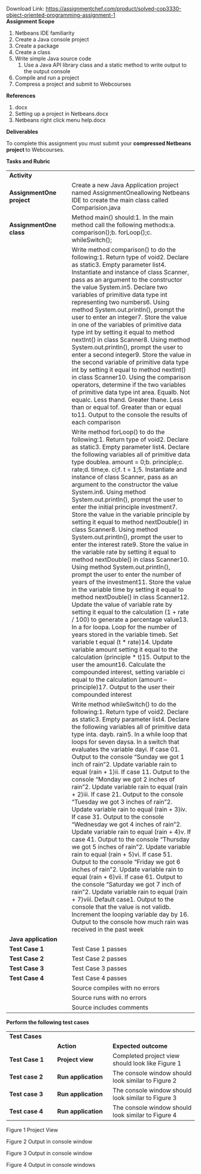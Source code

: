 Download Link: https://assignmentchef.com/product/solved-cop3330-object-oriented-programming-assignment-1
<br>
<strong>Assignment Scope</strong>

<ol>

 <li>Netbeans IDE familiarity</li>

 <li>Create a Java console project</li>

 <li>Create a package</li>

 <li>Create a class</li>

 <li>Write simple Java source code

  <ol>

   <li>Use a Java API library class and a static method to write output to the output console</li>

  </ol></li>

 <li>Compile and run a project</li>

 <li>Compress a project and submit to Webcourses</li>

</ol>




<strong>References</strong>

<ol>

 <li>docx</li>

 <li>Setting up a project in Netbeans.docx</li>

 <li>Netbeans right click menu help.docx</li>

</ol>

<strong> </strong>

<strong>Deliverables</strong>

To complete this assignment you must submit your <strong>compressed Netbeans project </strong>to Webcourses.

<strong> </strong>

<strong>Tasks and Rubric</strong>

<table width="667">

 <tbody>

  <tr>

   <td colspan="2" width="667"><strong>Activity</strong></td>

  </tr>

  <tr>

   <td width="181"><strong>AssignmentOne project</strong></td>

   <td width="486">Create a new Java Application project named AssignmentOneallowing Netbeans IDE to create the main class called Comparision.java</td>

  </tr>

  <tr>

   <td width="181"><strong>AssignmentOne class</strong></td>

   <td width="486">Method main() should:1.      In the main method call the following methods:a.               comparison();b.              forLoop();c.               whileSwitch();</td>

  </tr>

  <tr>

   <td width="181"><strong> </strong></td>

   <td width="486">Write method comparison() to do the following:1.      Return type of void2.      Declare as static3.      Empty parameter list4.      Instantiate and instance of class Scanner, pass as an argument to the constructor the value System.in5.      Declare two variables of primitive data type int representing two numbers6.      Using method System.out.println(), prompt the user to enter an integer7.      Store the value in one of the variables of primitive data type int by setting it equal to method nextInt() in class Scanner8.      Using method System.out.println(), prompt the user to enter a second integer9.      Store the value in the second variable of primitive data type int by setting it equal to method nextInt() in class Scanner10.  Using the comparison operators, determine if the two variables of primitive data type int area.       Equalb.      Not equalc.       Less thand.      Greater thane.       Less than or equal tof.        Greater than or equal to11.  Output to the console the results of each comparison</td>

  </tr>

  <tr>

   <td width="181"><strong> </strong></td>

   <td width="486">Write method forLoop() to do the following:1.      Return type of void2.      Declare as static3.      Empty parameter list4.      Declare the following variables all of primitive data type doublea.       amount = 0;b.      principle;c.       rate;d.      time;e.       ci;f.        t = 1;5.      Instantiate and instance of class Scanner, pass as an argument to the constructor the value System.in6.      Using method System.out.println(), prompt the user to enter the initial principle investment7.      Store the value in the variable principle by setting it equal to method nextDouble() in class Scanner8.      Using method System.out.println(), prompt the user to enter the interest rate9.      Store the value in the variable rate by setting it equal to method nextDouble() in class Scanner10.  Using method System.out.println(), prompt the user to enter the number of years of the investment11.  Store the value in the variable time by setting it equal to method nextDouble() in class Scanner12.  Update the value of variable rate by setting it equal to the calculation (1 + rate / 100) to generate a percentage value13.  In a for loopa.       Loop for the number of years stored in the variable timeb.      Set variable t equal (t * rate)14.  Update variable amount setting it equal to the calculation (principle * t)15.  Output to the user the amount16.  Calculate the compounded interest, setting variable ci equal to the calculation (amount – principle)17.  Output to the user their compounded interest</td>

  </tr>

  <tr>

   <td width="181"><strong> </strong></td>

   <td width="486">Write method whileSwitch() to do the following:1.      Return type of void2.      Declare as static3.      Empty parameter list4.      Declare the following variables all of primitive data type inta.       dayb.      rain5.      In a while loop that loops for seven daysa.       In a switch that evaluates the variable dayi.      If case 01.      Output to the console “Sunday we got 1 inch of rain”2.      Update variable rain to equal (rain + 1)ii.      If case 11.      Output to the console “Monday we got 2 inches of rain”2.      Update variable rain to equal (rain + 2)iii.      If case 21.      Output to the console “Tuesday we got 3 inches of rain”2.      Update variable rain to equal (rain + 3)iv.      If case 31.      Output to the console “Wednesday we got 4 inches of rain”2.      Update variable rain to equal (rain + 4)v.      If case 41.      Output to the console “Thursday we got 5 inches of rain”2.      Update variable rain to equal (rain + 5)vi.      If case 51.      Output to the console “Friday we got 6 inches of rain”2.      Update variable rain to equal (rain + 6)vii.      If case 61.      Output to the console “Saturday we got 7 inch of rain”2.      Update variable rain to equal (rain + 7)viii.      Default case1.      Output to the console that the value is not validb.      Increment the looping variable day by 16.      Output to the console how much rain was received in the past week</td>

  </tr>

  <tr>

   <td width="181"><strong>Java application</strong></td>

   <td width="486"></td>

  </tr>

  <tr>

   <td width="181"><strong>Test Case 1</strong></td>

   <td width="486">Test Case 1 passes</td>

  </tr>

  <tr>

   <td width="181"><strong>Test Case 2</strong></td>

   <td width="486">Test Case 2 passes</td>

  </tr>

  <tr>

   <td width="181"><strong>Test Case 3</strong></td>

   <td width="486">Test Case 3 passes</td>

  </tr>

  <tr>

   <td width="181"><strong>Test Case 4</strong></td>

   <td width="486">Test Case 4 passes</td>

  </tr>

  <tr>

   <td width="181"><strong> </strong></td>

   <td width="486">Source compiles with no errors</td>

  </tr>

  <tr>

   <td width="181"><strong> </strong></td>

   <td width="486">Source runs with no errors</td>

  </tr>

  <tr>

   <td width="181"><strong> </strong></td>

   <td width="486">Source includes comments</td>

  </tr>

 </tbody>

</table>

<strong> </strong>

<strong> </strong>

<strong> </strong>

<strong>Perform the following test cases</strong>

<table>

 <tbody>

  <tr>

   <td colspan="3" width="638"><strong>Test Cases</strong></td>

  </tr>

  <tr>

   <td width="166"><strong> </strong></td>

   <td width="166"><strong>Action</strong></td>

   <td width="307"><strong>Expected outcome</strong></td>

  </tr>

  <tr>

   <td width="166"><strong>Test Case 1</strong></td>

   <td width="166"><strong>Project view</strong></td>

   <td width="307">Completed project view should look like Figure 1</td>

  </tr>

  <tr>

   <td width="166"><strong>Test case 2</strong></td>

   <td width="166"><strong>Run application</strong></td>

   <td width="307">The console window should look similar to Figure 2</td>

  </tr>

  <tr>

   <td width="166"><strong>Test case 3</strong></td>

   <td width="166"><strong>Run application</strong></td>

   <td width="307">The console window should look similar to Figure 3</td>

  </tr>

  <tr>

   <td width="166"><strong>Test case 4</strong></td>

   <td width="166"><strong>Run application</strong></td>

   <td width="307">The console window should look similar to Figure 4</td>

  </tr>

 </tbody>

</table>

<strong> </strong>

<strong> </strong>

Figure 1 Project View




Figure 2 Output in console window

Figure 3 Output in console window

Figure 4 Output in console windows





